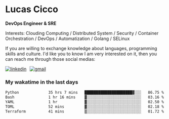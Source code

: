 # Lucas Cicco

**DevOps Engineer & SRE**

Interests: Clouding Computing / Distributed System / Security / Container Orchestration / DevOps / Automatization / Golang / SELinux

If you are willing to exchange knowledge about languages, programming skills and culture. I'd like you to know I am very interested on it, then you can reach me through those social medias:

<div style="display: flex; align-items: center; gap: 10px;">
  <a href="https://www.linkedin.com/in/lucas-vitor-de-cicco" target="_blank">
    <img
      src="https://img.shields.io/badge/-LinkedIn-%230077B5?style=for-the-badge&logo=linkedin&logoColor=white"
      alt="linkedin"
      target="_blank" 
    />
  </a>
  <a href="mailto:lucasvitorx1@gmail.com">
      <img
        src="https://img.shields.io/badge/-Gmail-%23333?style=for-the-badge&logo=gmail&logoColor=white"
        alt="gmail"
        target="_blank"
      />
  </a>
</div>

### My wakatime in the last days

<!--START_SECTION:waka-->

```txt
Python             35 hrs 7 mins   █████████████████████▓░░░   86.75 %
Bash               1 hr 16 mins    ▓░░░░░░░░░░░░░░░░░░░░░░░░   03.16 %
YAML               1 hr            ▓░░░░░░░░░░░░░░░░░░░░░░░░   02.50 %
TOML               52 mins         ▓░░░░░░░░░░░░░░░░░░░░░░░░   02.18 %
Terraform          41 mins         ▒░░░░░░░░░░░░░░░░░░░░░░░░   01.72 %
```

<!--END_SECTION:waka-->
